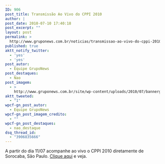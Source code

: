 ```yaml
---
ID: 906
post_title: Transmissão Ao Vivo do CPPI 2010
author: |
post_date: 2010-07-10 17:40:18
post_excerpt: ""
layout: post
permalink: >
  http://www.gruponews.com.br/noticias/transmissao-ao-vivo-do-cppi-2010
published: true
aktt_notify_twitter:
  - 'yes'
  - 'yes'
post_autor:
  - Equipe GrupoNews
post_destaques:
  - Nao
post_imagem:
  - >
    http://www.gruponews.com.br/site/wp-content/uploads/2010/07/bannergrupo.jpg
aktt_tweeted:
  - "1"
wpcf-gn_post_autor:
  - Equipe GrupoNews
wpcf-gn_post_imagem_credito:
  - ""
wpcf-gn_post_destaques:
  - nao_destaque
dsq_thread_id:
  - "3906835666"
---
```

A partir do dia 11/07 acompanhe ao vivo o CPPI 2010 diretamente de Sorocaba, São Paulo. <a href="http://www.gruponews.com.br/webtv" target="_blank">Clique aqui</a> e veja.